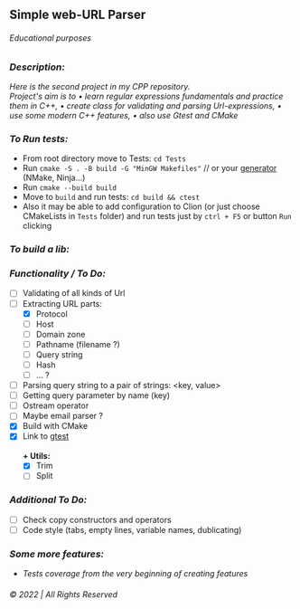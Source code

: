 ## Simple web-URL Parser

###### Educational purposes

### _Description:_

_Here is the second project in my CPP repository.  
Project's aim is to • learn regular expressions fundamentals and practice them in C++, • create class for validating and parsing Url-expressions, •
use some modern C++ features, • also use Gtest and CMake_

### _To Run tests:_

* From root directory move to Tests: `cd Tests`
* Run `cmake -S . -B build -G "MinGW Makefiles"` // or
  your [generator](https://cmake.org/cmake/help/latest/manual/cmake-generators.7.html) (NMake, Ninja...)
* Run `cmake --build build`
* Move to `build` and run tests: `cd build && ctest`
* Also it may be able to add configuration to Clion (or just choose CMakeLists in `Tests` folder) and run tests just
  by `ctrl + F5` or button `Run`
  clicking

### _To build a lib:_

### _Functionality / To Do:_

- [ ] Validating of all kinds of Url
- [ ] Extracting URL parts:
    - [x] Protocol
    - [ ] Host
    - [ ] Domain zone
    - [ ] Pathname (filename ?)
    - [ ] Query string
    - [ ] Hash
    - [ ] ... ?
- [ ] Parsing query string to a pair of strings: <key, value>
- [ ] Getting query parameter by name (key)
- [ ] Ostream operator 
- [ ] Maybe email parser ?
- [x] Build with CMake
- [x] Link to [gtest](https://github.com/google/googletest)  
&nbsp;  
__+ Utils:__
  - [x] Trim
  - [ ] Split

### _Additional To Do:_
* [ ] Check copy constructors and operators
* [ ] Code style (tabs, empty lines, variable names, dublicating)

### _Some more features:_
* _Tests coverage from the very beginning of creating features_



###### © 2022 | All Rights Reserved